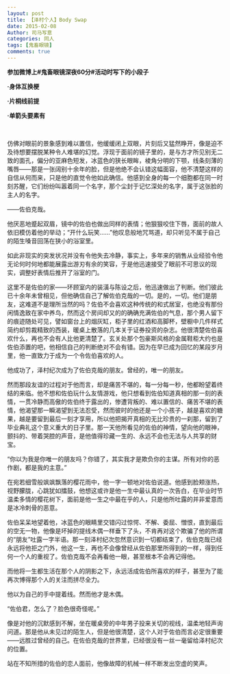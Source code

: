 ```yaml
---
layout: post
title: 【泽村个人】Body Swap
date: 2015-02-08
Author: 司马写意
categories: 同人
tags: [鬼畜眼镜]
comments: true
---
```


**参加微博上#鬼畜眼镜深夜60分#活动时写下的小段子**

**·身体互换梗**

**·片桐线前提**

**·单箭头要素有**

<br />

仿佛对眼前的景象感到难以置信，他缓缓闭上双眼，片刻后又猛然睁开，像是迫不及待想要摆脱某种令人难堪的幻觉。浮现于面前的镜子里的，是与方才所见别无二致的面孔，偏分的亚麻色短发，冰蓝色的狭长眼眸，棱角分明的下颚，线条刻薄的嘴唇——那是一张阔别十余年的脸，但是他绝不会认错这幅面容，他不清楚这样的自信从何而来，只是他的直觉令他如此确信。他感到全身的每一个细胞都在同一时刻苏醒，它们纷纷叫嚣着同一个名字，那个尘封于记忆深处的名字，属于这张脸的主人的名字。

——佐伯克哉。

他厌恶地蹙起双眉，镜中的佐伯也做出同样的表情；他狠狠咬住下唇，面前的故人依旧模仿着他的举动；“开什么玩笑……”他叹息般地咒骂道，却只听见不属于自己的陌生嗓音回荡在狭小的浴室里。

如此非现实的突发状况并没有令他失去冷静，事实上，多年来的销售从业经验令他无论何时何地都能展露出游刃有余的笑容，于是他迅速接受了眼前不可思议的现实，调整好表情后推开了浴室的门。

这里不是佐伯的家——环顾室内的装潢与陈设之后，他迅速做出了判断。他们彼此已十余年未曾相见，但他确信自己了解佐伯克哉的一切。是的，一切。他们是朋友，这难道不是理所当然的吗？佐伯不会喜欢这种传统的和式居室，也绝没有那份闲情逸致在家中养鸟，然而这个房间却又的的确确充满佐伯的气息，那个男人留下的痕迹随处可见，譬如窗台上的烟灰缸，柜子里的红酒和高脚杯，壁橱中几件样式简约却剪裁精致的西装，暖桌上散落的几本关于证券投资的杂志。他很清楚佐伯喜欢什么，再也不会有人比他更清楚了。玄关处那个包豪斯风格的金属鞋柜大约也是佐伯添置的吧，他相信自己的判断绝对不会有错。因为在早已成为回忆的某段岁月里，他一直致力于成为一个令佐伯喜欢的人。

他成功了，泽村纪次成为了佐伯克哉的朋友。曾经的，唯一的朋友。

然而那段友谊的过程对于他而言，却是痛苦不堪的，每一分每一秒，他都盼望着终结的来临。他不想和佐伯玩什么友情游戏，他只想看到佐伯知道真相的那一刻的表情，一贯冷静而高傲的佐伯终于露出的，惨遭背叛的、难以置信的、痛苦不堪的表情，他渴望那一瞬渴望到无法忍受，然而彼时的他还是一个小孩子，越是喜欢的糖果，越是要留到最后一刻才享用，所以他把揭开真相的无比珍贵的一刹那，留到了毕业典礼这个意义重大的日子里。那一天他所看见的佐伯的神情，望向他的眼神，颤抖的、带着哭腔的声音，是他值得珍藏一生的、永远不会也无法与人共享的财宝。

“你以为我是你唯一的朋友吗？你错了，其实我才是欺负你的主谋。所有对你的恶作剧，都是我的主意。”

在宛若细雪般飒飒飘落的樱花雨中，他一字一顿地对佐伯说道。他感到脸颊涨热，视野朦胧，心跳犹如擂鼓，他想这或许是他一生中最认真的一次告白，在毕业时节温柔多情的樱花树下，面前是他一生之中最在乎的人，只是他所吐露的并非爱意而是冰冷刺骨的恶意。

佐伯呆呆地望着他，冰蓝色的眼睛里交错闪过惊愕、不解、委屈、憎恨，直到最后的空无一物，他像是坏掉的提线木偶一样垂下了头，不肯再对这个欺骗了他的所谓的“朋友”吐露一字半语。那一刻泽村纪次忽然意识到一切都结束了，佐伯克哉已经永远将他拒之门外，他这一生，再也不会像曾经从佐伯那里所得到的一样，得到任何一个人的重视了。佐伯克哉不会再看他一眼，甚至根本不会再记得他。

而他将一生都生活在那个人的阴影之下，永远活成佐伯所喜欢的样子，甚至为了能再次博得那个人的关注而拼尽全力。

他以为自己的手中提着线。然而他才是木偶。

“佐伯君，怎么了？脸色很奇怪呢。”

像是对他的沉默感到不解，坐在暖桌旁的中年男子投来关切的视线，温柔地轻声询问道。那是他从未见过的陌生人，但是他很清楚，这个人对于佐伯而言必定很重要——远胜过曾经的自己。在佐伯克哉的世界里，已经很没有一丝一毫留给泽村纪次的位置。

站在不知所措的佐伯的恋人面前，他像故障的机械一样不断发出空虚的笑声。
